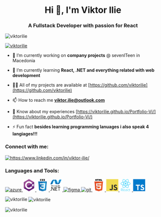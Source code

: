 <h1 align="center">Hi 👋, I'm Viktor Ilie</h1>
<h3 align="center">A Fullstack Developer with passion for React</h3>

<p align="left"> <img src="https://komarev.com/ghpvc/?username=viktorilie&label=Profile%20views&color=0e75b6&style=flat" alt="viktorilie" /> </p>

<p align="left"> <a href="https://github.com/ryo-ma/github-profile-trophy"><img src="https://github-profile-trophy.vercel.app/?username=viktorilie" alt="viktorilie" /></a> </p>

- 🔭 I’m currently working on **company projects** @ sevenITeen in Macedonia

- 🌱 I’m currently learning **React, .NET and everything related with web development**

- 👨‍💻 All of my projects are available at [https://github.com/viktorilie](https://github.com/viktorilie)

- 📫 How to reach me **viktor.ilie@outlook.com**

- 📄 Know about my experiences [https://viktorilie.github.io/Portfolio-Vi/](https://viktorilie.github.io/Portfolio-Vi/)

- ⚡ Fun fact **besides learning programming lanuages i also speak 4 langiages!!!**

<h3 align="left">Connect with me:</h3>
<p align="left">
<a href="https://linkedin.com/in/https://www.linkedin.com/in/viktor-ilie/" target="blank"><img align="center" src="https://raw.githubusercontent.com/rahuldkjain/github-profile-readme-generator/master/src/images/icons/Social/linked-in-alt.svg" alt="https://www.linkedin.com/in/viktor-ilie/" height="30" width="40" /></a>
</p>

<h3 align="left">Languages and Tools:</h3>
<p align="left"> <a href="https://azure.microsoft.com/en-in/" target="_blank" rel="noreferrer"> <img src="https://www.vectorlogo.zone/logos/microsoft_azure/microsoft_azure-icon.svg" alt="azure" width="40" height="40"/> </a> <a href="https://www.w3schools.com/cs/" target="_blank" rel="noreferrer"> <img src="https://raw.githubusercontent.com/devicons/devicon/master/icons/csharp/csharp-original.svg" alt="csharp" width="40" height="40"/> </a> <a href="https://www.w3schools.com/css/" target="_blank" rel="noreferrer"> <img src="https://raw.githubusercontent.com/devicons/devicon/master/icons/css3/css3-original-wordmark.svg" alt="css3" width="40" height="40"/> </a> <a href="https://dotnet.microsoft.com/" target="_blank" rel="noreferrer"> <img src="https://raw.githubusercontent.com/devicons/devicon/master/icons/dot-net/dot-net-original-wordmark.svg" alt="dotnet" width="40" height="40"/> </a> <a href="https://www.figma.com/" target="_blank" rel="noreferrer"> <img src="https://www.vectorlogo.zone/logos/figma/figma-icon.svg" alt="figma" width="40" height="40"/> </a> <a href="https://git-scm.com/" target="_blank" rel="noreferrer"> <img src="https://www.vectorlogo.zone/logos/git-scm/git-scm-icon.svg" alt="git" width="40" height="40"/> </a> <a href="https://www.w3.org/html/" target="_blank" rel="noreferrer"> <img src="https://raw.githubusercontent.com/devicons/devicon/master/icons/html5/html5-original-wordmark.svg" alt="html5" width="40" height="40"/> </a> <a href="https://developer.mozilla.org/en-US/docs/Web/JavaScript" target="_blank" rel="noreferrer"> <img src="https://raw.githubusercontent.com/devicons/devicon/master/icons/javascript/javascript-original.svg" alt="javascript" width="40" height="40"/> </a> <a href="https://reactjs.org/" target="_blank" rel="noreferrer"> <img src="https://raw.githubusercontent.com/devicons/devicon/master/icons/react/react-original-wordmark.svg" alt="react" width="40" height="40"/> </a> <a href="https://www.typescriptlang.org/" target="_blank" rel="noreferrer"> <img src="https://raw.githubusercontent.com/devicons/devicon/master/icons/typescript/typescript-original.svg" alt="typescript" width="40" height="40"/> </a> </p>

<p><img align="left" src="https://github-readme-stats.vercel.app/api/top-langs?username=viktorilie&show_icons=true&locale=en&layout=compact" alt="viktorilie" /></p>

<p>&nbsp;<img align="center" src="https://github-readme-stats.vercel.app/api?username=viktorilie&show_icons=true&locale=en" alt="viktorilie" /></p>

<p><img align="center" src="https://github-readme-streak-stats.herokuapp.com/?user=viktorilie&" alt="viktorilie" /></p>
